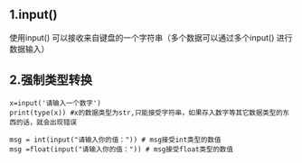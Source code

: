 ## 1.input()

 使用​input()​ 可以接收来自键盘的一个字符串（多个数据可以通过多个 ​input(​) 进行数据输入）

## 2.强制类型转换

```
x=input('请输入一个数字')
print(type(x)) #x的数据类型为str,只能接受字符串，如果存入数字等其它数据类型的东西的话，就会出现错误

msg = int(input("请输入你的值：")) # msg接受int类型的数值
msg =float(input("请输入你的值：")) # msg接受float类型的数值
```